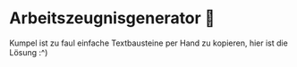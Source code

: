 # Arbeitszeugnisgenerator 🚀

Kumpel ist zu faul einfache Textbausteine per Hand zu kopieren, hier ist die Lösung :^)
